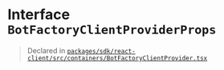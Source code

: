 # Interface `BotFactoryClientProviderProps`
> Declared in [`packages/sdk/react-client/src/containers/BotFactoryClientProvider.tsx`](.)
